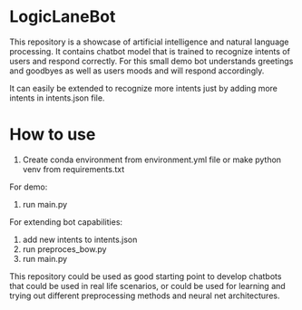 # LogicLaneBot

This repository is a showcase of artificial intelligence and natural language processing.
It contains chatbot model that is trained to recognize intents of users and respond correctly.
For this small demo bot understands greetings and goodbyes as well as users moods and will respond accordingly.

It can easily be extended to recognize more intents just by adding more intents in intents.json file.


# How to use

1. Create conda environment from environment.yml file or make python venv from requirements.txt

For demo:
 1. run main.py

For extending bot capabilities:
 1. add new intents to intents.json
 2. run preproces_bow.py
 3. run main.py


This repository could be used as good starting point to develop chatbots that could be used in real life scenarios,
or could be used for learning and trying out different preprocessing methods and neural net architectures.
